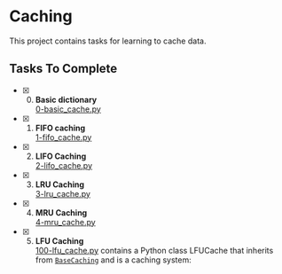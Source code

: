 # Caching

This project contains tasks for learning to cache data.

## Tasks To Complete

+ [x] 0. **Basic dictionary**<br/>[0-basic_cache.py](0-basic_cache.py) 

+ [x] 1. **FIFO caching**<br/>[1-fifo_cache.py](1-fifo_cache.py) 

+ [x] 2. **LIFO Caching**<br/>[2-lifo_cache.py](2-lifo_cache.py) 

+ [x] 3. **LRU Caching**<br/>[3-lru_cache.py](3-lru_cache.py) 

+ [x] 4. **MRU Caching**<br/>[4-mru_cache.py](4-mru_cache.py) 

+ [x] 5. **LFU Caching**<br/>[100-lfu_cache.py](100-lfu_cache.py) contains a Python class LFUCache that inherits from [`BaseCaching`](base_caching.py) and is a caching system:
